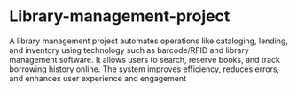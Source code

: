 # Library-management-project
A library management project automates operations like cataloging, lending, and inventory using technology such as barcode/RFID and library management software. It allows users to search, reserve books, and track borrowing history online. The system improves efficiency, reduces errors, and enhances user experience and engagement
